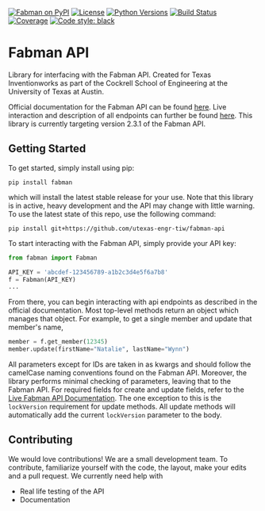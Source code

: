 [![Fabman on PyPI](https://img.shields.io/pypi/v/fabman.svg)](https://pypi.python.org/pypi/fabman)
[![License](https://img.shields.io/pypi/l/fabman.svg)](https://pypi.python.org/pypi/fabman)
[![Python Versions](https://img.shields.io/pypi/pyversions/fabman.svg)](https://pypi.python.org/pypi/fabman)
[![Build Status](https://github.com/utexas-engr-tiw/fabman-api/actions/workflows/python-package.yml/badge.svg?branch=main)](https://github.com/utexas-engr-tiw/fabman-api/actions)
[![Coverage](https://codecov.io/gh/utexas-engr-tiw/fabman-api/branch/main/graph/badge.svg?token=AGABZU5YOJ)](https://codecov.io/gh/utexas-engr-tiw/fabman-api)
[![Code style: black](https://img.shields.io/badge/code%20style-black-000000.svg)](https://github.com/psf/black)

# Fabman API 

Library for interfacing with the Fabman API. Created for Texas Inventionworks as part of the Cockrell School of Engineering at the University of Texas at Austin.

Official documentation for the Fabman API can be found [here](https://github.com/FabmanHQ/fabman-api). Live interaction and description of all endpoints can further be found [here](https://fabman.io/api/v1/documentation#/). This library is currently targeting version 2.3.1 of the Fabman API.

## Getting Started

To get started, simply install using pip:
```
pip install fabman
```
which will install the latest stable release for your use. Note that this library is in active, heavy development and the API may change with little warning. To use the latest state of this repo, use the following command:
```
pip install git+https://github.com/utexas-engr-tiw/fabman-api
```

To start interacting with the Fabman API, simply provide your API key:

```python
from fabman import Fabman

API_KEY = 'abcdef-123456789-a1b2c3d4e5f6a7b8'
f = Fabman(API_KEY)
...
```

From there, you can begin interacting with api endpoints as described in the official documentation. Most top-level methods return an object which manages that object. For example, to get a single member and update that member's name,
```python
member = f.get_member(12345)
member.update(firstName="Natalie", lastName="Wynn")
```
All parameters except for IDs are taken in as kwargs and should follow the camelCase naming conventions found on the Fabman API. Moreover, the library performs minimal checking of parameters, leaving that to the Fabman API. For required fields for create and update fields, refer to the [Live Fabman API Documentation](https://fabman.io/api/v1/documentation#/). The one exception to this is the `lockVersion` requirement for update methods. All update methods will automatically add the current `lockVersion` parameter to the body.

## Contributing

We would love contributions! We are a small development team. To contribute, familiarize yourself with the code, the layout, make your edits and a pull request. We currently need help with

* Real life testing of the API
* Documentation